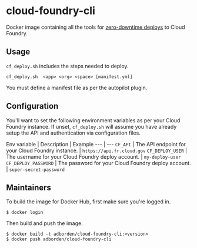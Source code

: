 # cloud-foundry-cli

Docker image containing all the tools for [zero-downtime
deploys](https://github.com/contraband/autopilot) to Cloud Foundry.


## Usage

`cf_deploy.sh` includes the steps needed to deploy.

    cf_deploy.sh  <app> <org> <space> [manifest.yml]

You must define a manifest file as per the autopilot plugin.


## Configuration

You'll want to set the following environment variables as per your Cloud Foundry instance. If unset, `cf_deploy.sh` will assume you have already setup the API and authentication via configuration files.

Env variable | Description | Example
--- | ---
`CF_API` | The API endpoint for your Cloud Foundry instance.  | `https://api.fr.cloud.gov`
`CF_DEPLOY_USER` | The username for your Cloud Foundry deploy account.  | `my-deploy-user`
`CF_DEPLOY_PASSWORD` | The password for your Cloud Foundry deploy account.  | `super-secret-password`


## Maintainers

To build the image for Docker Hub, first make sure you're logged in.

    $ docker login

Then build and push the image.

    $ docker build -t adborden/cloud-foundry-cli:<version>
    $ docker push adborden/cloud-foundry-cli
